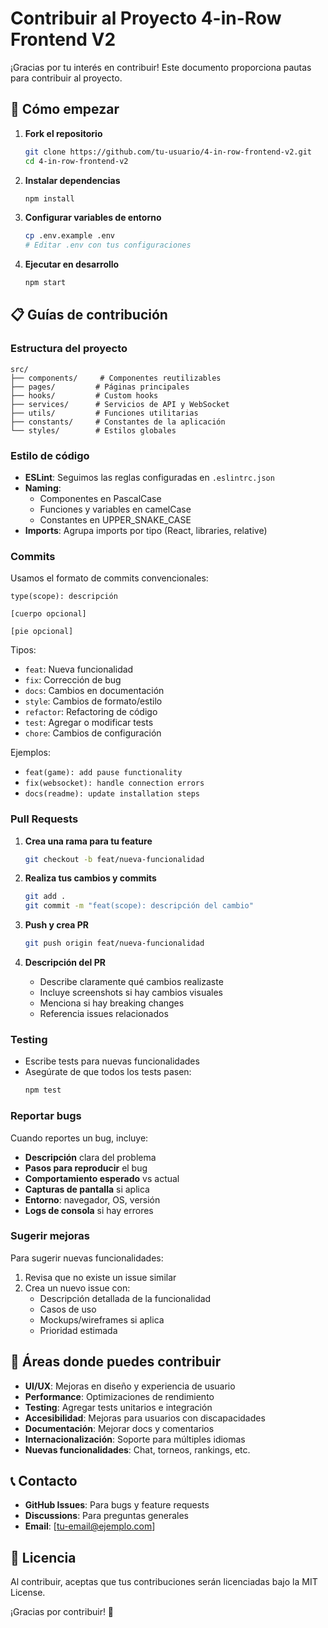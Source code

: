 # Contribuir al Proyecto 4-in-Row Frontend V2

¡Gracias por tu interés en contribuir! Este documento proporciona pautas para contribuir al proyecto.

## 🚀 Cómo empezar

1. **Fork el repositorio**
   ```bash
   git clone https://github.com/tu-usuario/4-in-row-frontend-v2.git
   cd 4-in-row-frontend-v2
   ```

2. **Instalar dependencias**
   ```bash
   npm install
   ```

3. **Configurar variables de entorno**
   ```bash
   cp .env.example .env
   # Editar .env con tus configuraciones
   ```

4. **Ejecutar en desarrollo**
   ```bash
   npm start
   ```

## 📋 Guías de contribución

### Estructura del proyecto
```
src/
├── components/     # Componentes reutilizables
├── pages/         # Páginas principales
├── hooks/         # Custom hooks
├── services/      # Servicios de API y WebSocket
├── utils/         # Funciones utilitarias
├── constants/     # Constantes de la aplicación
└── styles/        # Estilos globales
```

### Estilo de código

- **ESLint**: Seguimos las reglas configuradas en `.eslintrc.json`
- **Naming**: 
  - Componentes en PascalCase
  - Funciones y variables en camelCase
  - Constantes en UPPER_SNAKE_CASE
- **Imports**: Agrupa imports por tipo (React, libraries, relative)

### Commits

Usamos el formato de commits convencionales:

```
type(scope): descripción

[cuerpo opcional]

[pie opcional]
```

Tipos:
- `feat`: Nueva funcionalidad
- `fix`: Corrección de bug
- `docs`: Cambios en documentación
- `style`: Cambios de formato/estilo
- `refactor`: Refactoring de código
- `test`: Agregar o modificar tests
- `chore`: Cambios de configuración

Ejemplos:
- `feat(game): add pause functionality`
- `fix(websocket): handle connection errors`
- `docs(readme): update installation steps`

### Pull Requests

1. **Crea una rama para tu feature**
   ```bash
   git checkout -b feat/nueva-funcionalidad
   ```

2. **Realiza tus cambios y commits**
   ```bash
   git add .
   git commit -m "feat(scope): descripción del cambio"
   ```

3. **Push y crea PR**
   ```bash
   git push origin feat/nueva-funcionalidad
   ```

4. **Descripción del PR**
   - Describe claramente qué cambios realizaste
   - Incluye screenshots si hay cambios visuales
   - Menciona si hay breaking changes
   - Referencia issues relacionados

### Testing

- Escribe tests para nuevas funcionalidades
- Asegúrate de que todos los tests pasen:
  ```bash
  npm test
  ```

### Reportar bugs

Cuando reportes un bug, incluye:

- **Descripción** clara del problema
- **Pasos para reproducir** el bug
- **Comportamiento esperado** vs actual
- **Capturas de pantalla** si aplica
- **Entorno**: navegador, OS, versión
- **Logs de consola** si hay errores

### Sugerir mejoras

Para sugerir nuevas funcionalidades:

1. Revisa que no existe un issue similar
2. Crea un nuevo issue con:
   - Descripción detallada de la funcionalidad
   - Casos de uso
   - Mockups/wireframes si aplica
   - Prioridad estimada

## 🎯 Áreas donde puedes contribuir

- **UI/UX**: Mejoras en diseño y experiencia de usuario
- **Performance**: Optimizaciones de rendimiento
- **Testing**: Agregar tests unitarios e integración
- **Accesibilidad**: Mejoras para usuarios con discapacidades
- **Documentación**: Mejorar docs y comentarios
- **Internacionalización**: Soporte para múltiples idiomas
- **Nuevas funcionalidades**: Chat, torneos, rankings, etc.

## 📞 Contacto

- **GitHub Issues**: Para bugs y feature requests
- **Discussions**: Para preguntas generales
- **Email**: [tu-email@ejemplo.com]

## 📄 Licencia

Al contribuir, aceptas que tus contribuciones serán licenciadas bajo la MIT License.

¡Gracias por contribuir! 🙏